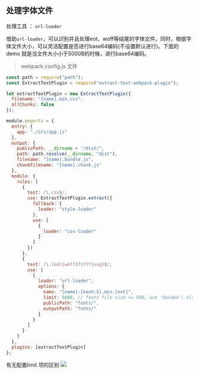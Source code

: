 ## 处理字体文件
处理工具 ： `url-loader`

借助`url-loader`，可以识别并且处理eot、woff等结尾的字体文件。同时，根据字体文件大小，可以灵活配置是否进行base64编码(不设置默认进行)。下面的 demo 就是当文件大小小于5000B的时候，进行base64编码。


>webpack.config.js 文件
```javascript
const path = require("path");
const ExtractTextPlugin = require("extract-text-webpack-plugin");

let extractTextPlugin = new ExtractTextPlugin({
  filename: "[name].min.css",
  allChunks: false
});

module.exports = {
  entry: {
    app: "./src/app.js"
  },
  output: {
    publicPath: __dirname + "/dist/",
    path: path.resolve(__dirname, "dist"),
    filename: "[name].bundle.js",
    chunkFilename: "[name].chunk.js"
  },
  module: {
    rules: [
      {
        test: /\.css$/,
        use: ExtractTextPlugin.extract({
          fallback: {
            loader: "style-loader"
          },
          use: [
            {
              loader: "css-loader"
            }
          ]
        })
      },
      {
        test: /\.(eot|woff2?|ttf|svg)$/,
        use: [
          {
            loader: "url-loader",
            options: {
              name: "[name]-[hash:5].min.[ext]",
              limit: 5000, // fonts file size <= 5KB, use 'base64'; else, output svg file
              publicPath: "fonts/",
              outputPath: "fonts/"
            }
          }
        ]
      }
    ]
  },
  plugins: [extractTextPlugin]
};


```

有无配置limit 项的区别
![](https://upload-images.jianshu.io/upload_images/9249356-e11df9fd8ee6831d.png?imageMogr2/auto-orient/strip%7CimageView2/2/w/1240)